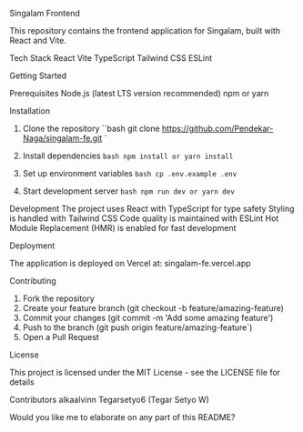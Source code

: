 Singalam Frontend

This repository contains the frontend application for Singalam, built with React and Vite.

Tech Stack
React
Vite
TypeScript
Tailwind CSS
ESLint

Getting Started

Prerequisites
Node.js (latest LTS version recommended)
npm or yarn

Installation

1. Clone the repository
``bash
git clone https://github.com/Pendekar-Naga/singalam-fe.git
`

2. Install dependencies
`bash
npm install
or
yarn install
`

3. Set up environment variables
`bash
cp .env.example .env
`

4. Start development server
`bash
npm run dev
or
yarn dev
`

Development
The project uses React with TypeScript for type safety
Styling is handled with Tailwind CSS
Code quality is maintained with ESLint
Hot Module Replacement (HMR) is enabled for fast development

Deployment

The application is deployed on Vercel at: singalam-fe.vercel.app

Contributing

1. Fork the repository
2. Create your feature branch (git checkout -b feature/amazing-feature)
3. Commit your changes (git commit -m 'Add some amazing feature')
4. Push to the branch (git push origin feature/amazing-feature`)
5. Open a Pull Request

License

This project is licensed under the MIT License - see the LICENSE file for details

Contributors
alkaalvinn
Tegarsetyo6 (Tegar Setyo W)

Would you like me to elaborate on any part of this README?
